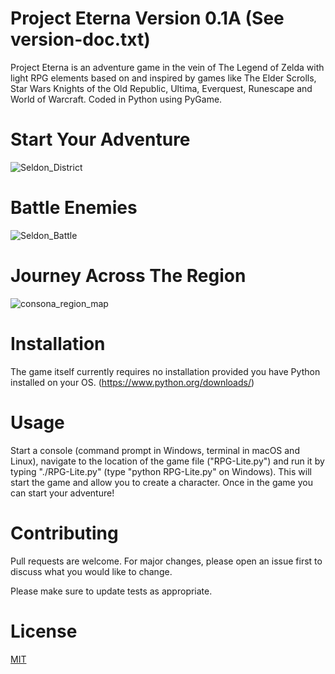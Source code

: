 # Project Eterna Version 0.1A (See version-doc.txt)

Project Eterna is an adventure game in the vein of The Legend of Zelda
with light RPG elements based on and inspired by games like The Elder Scrolls, 
Star Wars Knights of the Old Republic, Ultima, Everquest, Runescape and 
World of Warcraft. Coded in Python using PyGame.

# Start Your Adventure

![Seldon_District](https://user-images.githubusercontent.com/49097168/158510760-b4cd1c3d-9681-4698-a79d-1e422ba4424e.png)

# Battle Enemies 

![Seldon_Battle](https://user-images.githubusercontent.com/49097168/158510889-21cfeb37-35b5-4914-aeaa-c7d4e19ea246.png)

# Journey Across The Region

![consona_region_map](https://user-images.githubusercontent.com/49097168/158511207-7d0c367e-daed-48cd-a482-c5b33a57398b.png)

# Installation

The game itself currently requires no installation provided you have Python 
installed on your OS. (https://www.python.org/downloads/)

# Usage

Start a console (command prompt in Windows, terminal in macOS and Linux),
navigate to the location of the game file ("RPG-Lite.py") and run it by
typing "./RPG-Lite.py" (type "python RPG-Lite.py" on Windows). This will 
start the game and allow you to create a character. Once in the game you 
can start your adventure!

# Contributing
Pull requests are welcome. For major changes, please open an issue first 
to discuss what you would like to change.

Please make sure to update tests as appropriate.

# License
[MIT](https://choosealicense.com/licenses/mit/)
